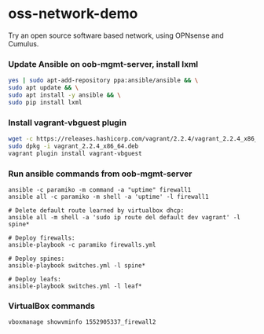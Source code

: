 # oss-network-demo

Try an open source software based network, using OPNsense and Cumulus.

### Update Ansible on oob-mgmt-server, install lxml

```bash
yes | sudo apt-add-repository ppa:ansible/ansible && \
sudo apt update && \
sudo apt install -y ansible && \
sudo pip install lxml
```

### Install vagrant-vbguest plugin
```bash
wget -c https://releases.hashicorp.com/vagrant/2.2.4/vagrant_2.2.4_x86_64.deb
sudo dpkg -i vagrant_2.2.4_x86_64.deb
vagrant plugin install vagrant-vbguest
```

### Run ansible commands from oob-mgmt-server

    ansible -c paramiko -m command -a "uptime" firewall1
    ansible all -c paramiko -m shell -a 'uptime' -l firewall1

    # Delete default route learned by virtualbox dhcp:
    ansible all -m shell -a 'sudo ip route del default dev vagrant' -l spine*

    # Deploy firewalls:
    ansible-playbook -c paramiko firewalls.yml

    # Deploy spines:
    ansible-playbook switches.yml -l spine*

    # Deploy leafs:
    ansible-playbook switches.yml -l leaf*


### VirtualBox commands
    vboxmanage showvminfo 1552905337_firewall2

